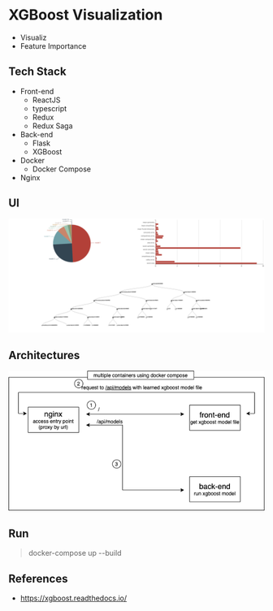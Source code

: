 # XGBoost Visualization

* Visualiz
* Feature Importance 



## Tech Stack
* Front-end
  * ReactJS
  * typescript
  * Redux
  * Redux Saga
* Back-end
  * Flask
  * XGBoost
* Docker
  * Docker Compose
* Nginx

## UI
![](./capture.png)


## Architectures
![](./architecture.png)


## Run
> docker-compose up --build


## References
* https://xgboost.readthedocs.io/